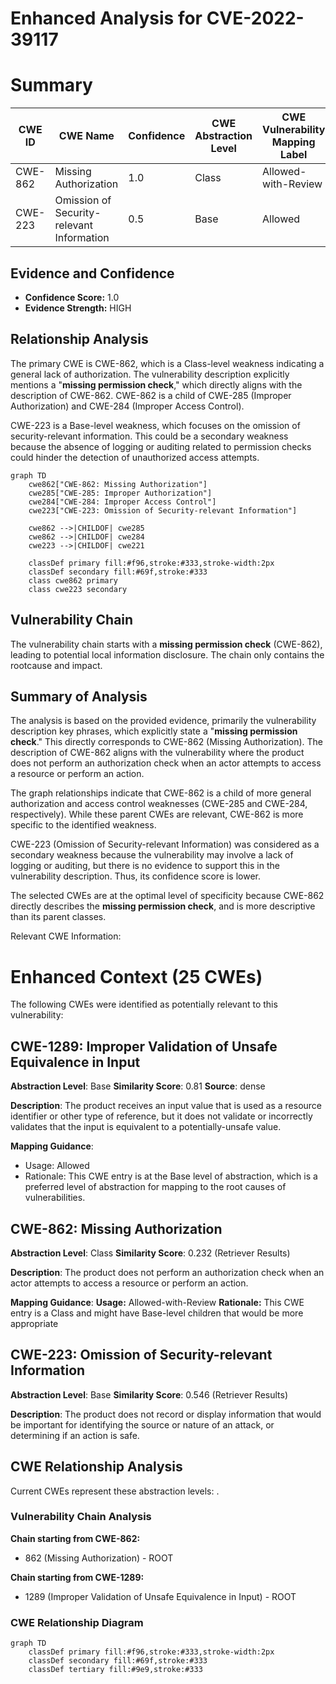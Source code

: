 # Enhanced Analysis for CVE-2022-39117

# Summary
| CWE ID | CWE Name | Confidence | CWE Abstraction Level | CWE Vulnerability Mapping Label | CWE-Vulnerability Mapping Notes |
|---|---|---|---|---|---|
| CWE-862 | Missing Authorization | 1.0 | Class | Allowed-with-Review | Primary CWE |
| CWE-223 | Omission of Security-relevant Information | 0.5 | Base | Allowed | Secondary Candidate |

## Evidence and Confidence

*   **Confidence Score:** 1.0
*   **Evidence Strength:** HIGH

## Relationship Analysis
The primary CWE is CWE-862, which is a Class-level weakness indicating a general lack of authorization. The vulnerability description explicitly mentions a "**missing permission check**," which directly aligns with the description of CWE-862. CWE-862 is a child of CWE-285 (Improper Authorization) and CWE-284 (Improper Access Control).

CWE-223 is a Base-level weakness, which focuses on the omission of security-relevant information. This could be a secondary weakness because the absence of logging or auditing related to permission checks could hinder the detection of unauthorized access attempts.

```mermaid
graph TD
    cwe862["CWE-862: Missing Authorization"]
    cwe285["CWE-285: Improper Authorization"]
    cwe284["CWE-284: Improper Access Control"]
    cwe223["CWE-223: Omission of Security-relevant Information"]

    cwe862 -->|CHILDOF| cwe285
    cwe862 -->|CHILDOF| cwe284
    cwe223 -->|CHILDOF| cwe221

    classDef primary fill:#f96,stroke:#333,stroke-width:2px
    classDef secondary fill:#69f,stroke:#333
    class cwe862 primary
    class cwe223 secondary
```

## Vulnerability Chain
The vulnerability chain starts with a **missing permission check** (CWE-862), leading to potential local information disclosure. The chain only contains the rootcause and impact.

## Summary of Analysis
The analysis is based on the provided evidence, primarily the vulnerability description key phrases, which explicitly state a "**missing permission check**." This directly corresponds to CWE-862 (Missing Authorization). The description of CWE-862 aligns with the vulnerability where the product does not perform an authorization check when an actor attempts to access a resource or perform an action.

The graph relationships indicate that CWE-862 is a child of more general authorization and access control weaknesses (CWE-285 and CWE-284, respectively). While these parent CWEs are relevant, CWE-862 is more specific to the identified weakness.

CWE-223 (Omission of Security-relevant Information) was considered as a secondary weakness because the vulnerability may involve a lack of logging or auditing, but there is no evidence to support this in the vulnerability description. Thus, its confidence score is lower.

The selected CWEs are at the optimal level of specificity because CWE-862 directly describes the **missing permission check**, and is more descriptive than its parent classes.

Relevant CWE Information:
# Enhanced Context (25 CWEs)
The following CWEs were identified as potentially relevant to this vulnerability:

## CWE-1289: Improper Validation of Unsafe Equivalence in Input
**Abstraction Level**: Base
**Similarity Score**: 0.81
**Source**: dense

**Description**:
The product receives an input value that is used as a resource identifier or other type of reference, but it does not validate or incorrectly validates that the input is equivalent to a potentially-unsafe value.

**Mapping Guidance**:
- Usage: Allowed
- Rationale: This CWE entry is at the Base level of abstraction, which is a preferred level of abstraction for mapping to the root causes of vulnerabilities.

## CWE-862: Missing Authorization
**Abstraction Level**: Class
**Similarity Score**: 0.232 (Retriever Results)

**Description**:
The product does not perform an authorization check when an actor attempts to access a resource or perform an action.

**Mapping Guidance**:
**Usage:** Allowed-with-Review
**Rationale:** This CWE entry is a Class and might have Base-level children that would be more appropriate

## CWE-223: Omission of Security-relevant Information
**Abstraction Level**: Base
**Similarity Score**: 0.546 (Retriever Results)

**Description**:
The product does not record or display information that would be important for identifying the source or nature of an attack, or determining if an action is safe.


## CWE Relationship Analysis

Current CWEs represent these abstraction levels: .


### Vulnerability Chain Analysis

**Chain starting from CWE-862:**
- 862 (Missing Authorization) - ROOT


**Chain starting from CWE-1289:**
- 1289 (Improper Validation of Unsafe Equivalence in Input) - ROOT



### CWE Relationship Diagram

```mermaid
graph TD
    classDef primary fill:#f96,stroke:#333,stroke-width:2px
    classDef secondary fill:#69f,stroke:#333
    classDef tertiary fill:#9e9,stroke:#333
```